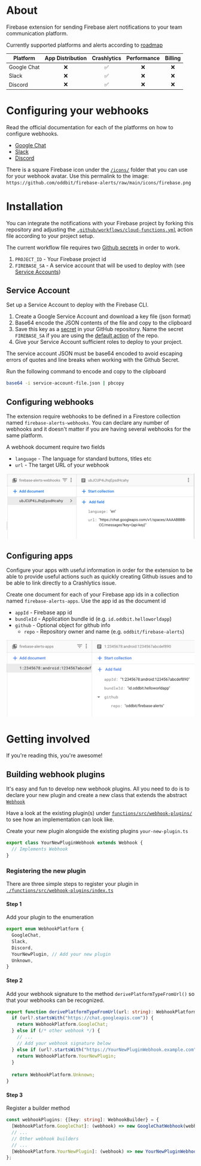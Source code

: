 # About
Firebase extension for sending Firebase alert notifications to your team communication
platform. 

Currently supported platforms and alerts according to [roadmap](https://github.com/oddbit/firebase-alerts/issues?q=is%3Aissue+is%3Aopen+label%3Aenhancement)

| Platform    | App Distribution | Crashlytics | Performance | Billing | 
| ----------- | :--------------: | :---------: | :---------: | :-----: | 
| Google Chat | ❌  | ✅ | ❌ | ❌ |
| Slack       | ❌  | ✅ | ❌ | ❌ |
| Discord     | ❌  | ✅ | ❌ | ❌ |


# Configuring your webhooks
Read the official documentation for each of the platforms on how to configure 
webhooks.

* [Google Chat](https://developers.google.com/hangouts/chat/how-tos/webhooks)
* [Slack](https://slack.com/help/articles/115005265063-Incoming-webhooks-for-Slack)
* [Discord](https://support.discord.com/hc/en-us/articles/228383668-Intro-to-Webhooks)

There is a square Firebase icon under the [`/icons/`](./icons) folder that you 
can use for your webhook avatar. Use this permalink to the image: `https://github.com/oddbit/firebase-alerts/raw/main/icons/firebase.png`


# Installation
You can integrate the notifications with your Firebase project by forking this
repository and adjusting the [`.github/workflows/cloud-functions.yml`](./.github/workflows/cloud-functions.yml)
action file according to your project setup. 

The current workflow file requires two [Github secrets](https://docs.github.com/en/actions/security-guides/encrypted-secrets) 
in order to work.

 1. `PROJECT_ID` - Your Firebase project id
 2. `FIREBASE_SA` - A service account that will be used to deploy with (see [Service Accounts](#service-accounts))


## Service Account
Set up a Service Account to deploy with the Firebase CLI. 

1. Create a Google Service Account and download a key file (json format)
1. Base64 encode the JSON contents of the file and copy to the clipboard
1. Save this key as a [secret](https://docs.github.com/en/actions/security-guides/encrypted-secrets) in your GitHub repository. Name the secret `FIREBASE_SA` if you are using the [default action]((.github/workflows/cloud-functions.yml)) of the repo.
1. Give your Service Account sufficient roles to deploy to your project.

The service account JSON must be base64 encoded to avoid escaping errors of quotes and line breaks when 
working with the Github Secret.

Run the following command to encode and copy to the clipboard

```bash
base64 -i service-account-file.json | pbcopy
```

## Configuring webhooks
The extension require webhooks to be defined in a Firestore collection named
`firebase-alerts-webhooks`. You can declare any number of webhooks and it doesn't 
matter if you are having several webhooks for the same platform.

A webhook document require two fields
 - `language` - The language for standard buttons, titles etc 
 - `url` - The target URL of your webhook

![Webhook Firestore Doc](./doc/images/firestore-doc-webhook.png)


## Configuring apps
Configure your apps with useful information in order for the extension to be 
able to provide useful actions such as quickly creating Github issues and to
be able to link directly to a Crashlytics issue.

Create one document for each of your Firebase app ids in a collection named
`firebase-alerts-apps`. Use the app id as the document id

 - `appId` - Firebase app id 
 - `bundleId` - Application bundle id (e.g. `id.oddbit.helloworldapp`)
 - `github` - Optional object for github info
     - `repo` - Repository owner and name (e.g. `oddbit/firebase-alerts`)
 
![Webhook Firestore Doc](./doc/images/firestore-doc-app.png)

# Getting involved
If you're reading this, you're awesome! 

## Building webhook plugins
It's easy and fun to develop new webhook plugins. All you need to do is to 
declare your new plugin and create a new class that extends the abstract 
[`Webhook`](./functions/src/models/webhook.ts)

Have a look at the existing plugin(s) under [`functions/src/webhook-plugins/`](./functions/src/webhook-plugins)
to see how an implementation can look like. 

Create your new plugin alongside the existing plugins `your-new-plugin.ts`

```typescript
export class YourNewPluginWebhook extends Webhook {
  // Implements Webhook
}
```

### Registering the new plugin
There are three simple steps to register your plugin
in [`./functions/src/webhook-plugins/index.ts`](./functions/src/webhook-plugins/index.ts)

#### Step 1
Add your plugin to the enumeration

```typescript
export enum WebhookPlatform {
  GoogleChat,
  Slack,
  Discord,
  YourNewPlugin, // Add your new plugin
  Unknown,
}
```

#### Step 2
Add your webhook signature to the method `derivePlatformTypeFromUrl()` so that 
your webhooks can be recognized.

```typescript
export function derivePlatformTypeFromUrl(url: string): WebhookPlatform {
  if (url?.startsWith("https://chat.googleapis.com")) {
    return WebhookPlatform.GoogleChat;
  } else if (/* other webhook */) {
    // ...
    // Add your webhook signature below
  } else if (url?.startsWith("https://YourNewPluginWebhook.example.com")) {
    return WebhookPlatform.YourNewPlugin;
  }

  return WebhookPlatform.Unknown;
}

```
#### Step 3
Register a builder method

```typescript
const webhookPlugins: {[key: string]: WebhookBuilder} = {
  [WebhookPlatform.GoogleChat]: (webhook) => new GoogleChatWebhook(webhook),
  // ...
  // Other webhook builders 
  // ...
  [WebhookPlatform.YourNewPlugin]: (webhook) => new YourNewPluginWebhook(webhook),
};
```

